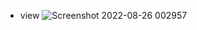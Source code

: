 - view
![Screenshot 2022-08-26 002957](https://user-images.githubusercontent.com/88095232/186758223-e2ff09d9-9061-4706-b378-8fa20917d413.png)
